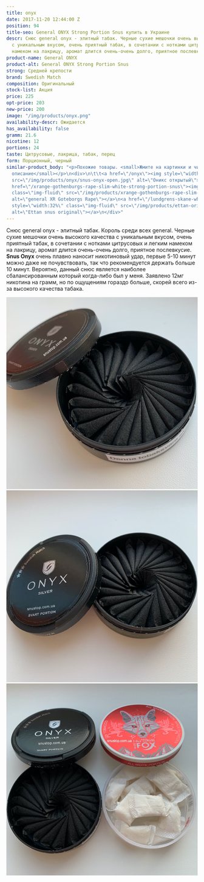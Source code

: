 ```yaml
---
title: onyx
date: 2017-11-20 12:44:00 Z
position: 94
title-seo: General ONYX Strong Portion Snus купить в Украине
descr: Снюс general onyx - элитный табак. Черные сухие мешочки очень высокого качества
  с уникальным вкусом, очень приятный табак, в сочетании с нотками цитрусовых и легким
  намеком на лакрицу, аромат длится очень-очень долго, приятное послевкусие.
product-name: General ONYX
product-alt: General ONYX Strong Portion Snus
strong: Средней крепости
brand: Swedish Match
composition: Оригинальный
stock-list: Акция
price: 225
opt-price: 203
new-price: 200
image: "/img/products/onyx.png"
availability-descr: Ожидается
has_availability: false
gramm: 21.6
nicotine: 12
portions: 24
taste: Цитрусовые, лакрица, табак, перец
form: Порционный, черный
similar-product_body: "<p>Похожие товары. <small>Жмите на картинки и читайте полное
  описание</small></p>\n<div>\n\t\t<a href=\"/onyx\"><img style=\"width:32%\" class=\"img-fluid\"
  src=\"/img/products/onyx/snus-onyx-open.jpg\" alt=\"Оникс открытый\"></a>\n\t\t<a
  href=\"/xrange-gothenburgs-rape-slim-white-strong-portion-snus\"><img style=\"width:32%\"
  class=\"img-fluid\" src=\"/img/products/xrange-gothenburgs-rape-slim-white-strong-snus.jpg\"
  alt=\"general XR Goteborgs Rape\"></a>\n<a href=\"/lundgrens-skane-white-portion-snus\"><img
  style=\"width:32%\" class=\"img-fluid\" src=\"/img/products/ettan-original-portion.png\"
  alt=\"Ettan snus original\"></a>\n</div>"
---
```


Снюс general onyx - элитный табак. Король среди всех general.
Черные сухие мешочки очень высокого качества с уникальным вкусом, очень приятный табак, в сочетании с нотками цитрусовых и легким намеком на лакрицу, аромат длится очень-очень долго, приятное послевкусие.
**Snus Onyx** очень плавно наносит никотиновый удар, первые 5-10 минут можно даже не почувствовать, так что рекомендуется держать больше 10 минут.
Вероятно, данный снюс является наиболее сбалансированным который когда-либо был у меня.
Заявлено 12мг никотина на грамм, но по ощущениям гораздо больше, скорей всего из-за высокого качества табака.
<div class="popup-gallery d-flex mb-2">
	<a class="mr-2" href="/img/products/onyx/snus-onyx-open.jpg" title="Снюс general onyx - элитный табак"><img class="img-fluid" src="/img/products/onyx/snus-onyx-open.jpg" alt="General onyx snus open"></a>
	<a class="mr-2" href="/img/products/onyx/onyx-snus-open.jpg" title="Оникс 24 порции"><img class="img-fluid" src="/img/products/onyx/onyx-snus-open.jpg" alt="Снюс оникс черные пакетики"></a>
	<a href="/img/products/onyx/onyx-fox-open.jpg" title="Черные и белые пакеты <a href='/white-fox-full-charge'>fox all white charge</a>"><img class="img-fluid" src="/img/products/onyx/onyx-fox-open.jpg" alt="Снюс черные и белые пакетики fox"></a>
</div>